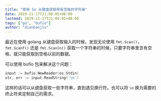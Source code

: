 ```yaml
---
title: "使用 Go 从键盘获取带有空格的字符串"
date: 2019-11-17T21:09:05+08:00
lastmod: 2019-11-17T21:09:05+08:00
tags: ["go", "bufio"]
author: "dianbanjiu"
---
```


最近在使用 golang 从键盘获取输入的时候，发现无论使用 `fmt.Scan()`，`fmt.Scanf()` 还是 `fmt.Scanln()` 获取一个字符串的时候，只要字符串里含有空格，就只能获取到空格以前的数据。  

可以使用 bufio 包来解决这个问题：  

```go
input := bufio.NewReader(os.Stdin)
str, err := input.ReadString('\n')
```

这样的话可以从键盘获取一些字符串，直到遇见换行符。也可以将 `\n` 换为需要的终止符来定制自己的需求。  
